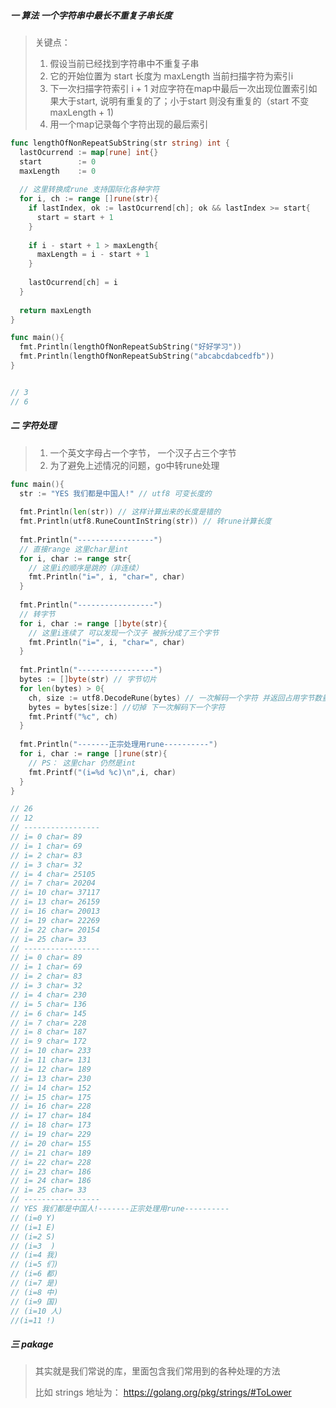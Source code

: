 ##### 一 算法 一个字符串中最长不重复子串长度

> 关键点：
>
> 1. 假设当前已经找到字符串中不重复子串 
> 2. 它的开始位置为 start 长度为 maxLength 当前扫描字符为索引i
> 3. 下一次扫描字符索引 i + 1 对应字符在map中最后一次出现位置索引如果大于start, 说明有重复的了；小于start 则没有重复的（start 不变 maxLength + 1)
> 4. 用一个map记录每个字符出现的最后索引

```go
func lengthOfNonRepeatSubString(str string) int {
  lastOcurrend := map[rune] int{}
  start        := 0
  maxLength    := 0
  
  // 这里转换成rune 支持国际化各种字符
  for i, ch := range []rune(str){
    if lastIndex, ok := lastOcurrend[ch]; ok && lastIndex >= start{
      start = start + 1
    }
    
    if i - start + 1 > maxLength{
      maxLength = i - start + 1
    }
    
    lastOcurrend[ch] = i
  }
  
  return maxLength
}

func main(){
  fmt.Println(lengthOfNonRepeatSubString("好好学习"))
  fmt.Println(lengthOfNonRepeatSubString("abcabcdabcedfb"))
}


// 3
// 6
```

##### 二 字符处理

> 1. 一个英文字母占一个字节， 一个汉子占三个字节
> 2. 为了避免上述情况的问题，go中转rune处理

```go
func main(){
  str := "YES 我们都是中国人!" // utf8 可变长度的
  
  fmt.Println(len(str)) // 这样计算出来的长度是错的
  fmt.Println(utf8.RuneCountInString(str)) // 转rune计算长度
  
  fmt.Println("-----------------")
  // 直接range 这里char是int
  for i, char := range str{
    // 这里i的顺序是跳的（非连续）
    fmt.Println("i=", i, "char=", char)
  }
  
  fmt.Println("-----------------")
  // 转字节 
  for i, char := range []byte(str){
    // 这里i连续了 可以发现一个汉子 被拆分成了三个字节
    fmt.Println("i=", i, "char=", char)
  }
  
  fmt.Println("-----------------")
  bytes := []byte(str) // 字节切片
  for len(bytes) > 0{
    ch, size := utf8.DecodeRune(bytes) // 一次解码一个字符 并返回占用字节数量
    bytes = bytes[size:] //切掉 下一次解码下一个字符
    fmt.Printf("%c", ch)
  }
  
  fmt.Println("-------正宗处理用rune----------")
  for i, char := range []rune(str){
    // PS： 这里char 仍然是int 
    fmt.Printf("(i=%d %c)\n",i, char)
  }
}

// 26
// 12
// -----------------
// i= 0 char= 89
// i= 1 char= 69
// i= 2 char= 83
// i= 3 char= 32
// i= 4 char= 25105
// i= 7 char= 20204
// i= 10 char= 37117
// i= 13 char= 26159
// i= 16 char= 20013
// i= 19 char= 22269
// i= 22 char= 20154
// i= 25 char= 33
// -----------------
// i= 0 char= 89
// i= 1 char= 69
// i= 2 char= 83
// i= 3 char= 32
// i= 4 char= 230
// i= 5 char= 136
// i= 6 char= 145
// i= 7 char= 228
// i= 8 char= 187
// i= 9 char= 172
// i= 10 char= 233
// i= 11 char= 131
// i= 12 char= 189
// i= 13 char= 230
// i= 14 char= 152
// i= 15 char= 175
// i= 16 char= 228
// i= 17 char= 184
// i= 18 char= 173
// i= 19 char= 229
// i= 20 char= 155
// i= 21 char= 189
// i= 22 char= 228
// i= 23 char= 186
// i= 24 char= 186
// i= 25 char= 33
// -----------------
// YES 我们都是中国人!-------正宗处理用rune----------
// (i=0 Y)
// (i=1 E)
// (i=2 S)
// (i=3  )
// (i=4 我)
// (i=5 们)
// (i=6 都)
// (i=7 是)
// (i=8 中)
// (i=9 国)
// (i=10 人)
//(i=11 !)
```

##### 三 pakage

> 其实就是我们常说的库，里面包含我们常用到的各种处理的方法
>
> 比如 strings 地址为： https://golang.org/pkg/strings/#ToLower

